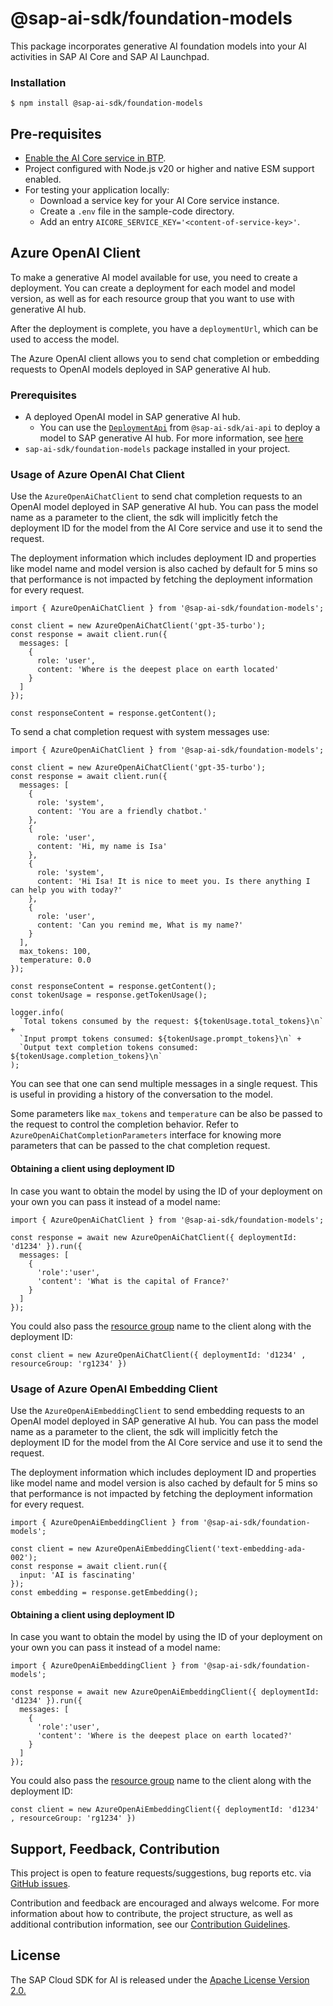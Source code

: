 # @sap-ai-sdk/foundation-models

This package incorporates generative AI foundation models into your AI activities in SAP AI Core and SAP AI Launchpad.

### Installation

```
$ npm install @sap-ai-sdk/foundation-models
```

## Pre-requisites

- [Enable the AI Core service in BTP](https://help.sap.com/docs/sap-ai-core/sap-ai-core-service-guide/initial-setup).
- Project configured with Node.js v20 or higher and native ESM support enabled.
- For testing your application locally:
  - Download a service key for your AI Core service instance.
  - Create a `.env` file in the sample-code directory.
  - Add an entry `AICORE_SERVICE_KEY='<content-of-service-key>'`.

## Azure OpenAI Client

To make a generative AI model available for use, you need to create a deployment.
You can create a deployment for each model and model version, as well as for each resource group that you want to use with generative AI hub.

After the deployment is complete, you have a `deploymentUrl`, which can be used to access the model.

The Azure OpenAI client allows you to send chat completion or embedding requests to OpenAI models deployed in SAP generative AI hub.

### Prerequisites

- A deployed OpenAI model in SAP generative AI hub.
  - You can use the [`DeploymentApi`](../ai-api/README.md#deploymentapi) from `@sap-ai-sdk/ai-api` to deploy a model to SAP generative AI hub. For more information, see [here](https://help.sap.com/docs/sap-ai-core/sap-ai-core-service-guide/create-deployment-for-generative-ai-model-in-sap-ai-core)
- `sap-ai-sdk/foundation-models` package installed in your project.

### Usage of Azure OpenAI Chat Client

Use the `AzureOpenAiChatClient` to send chat completion requests to an OpenAI model deployed in SAP generative AI hub.
You can pass the model name as a parameter to the client, the sdk will implicitly fetch the deployment ID for the model from the AI Core service and use it to send the request.

The deployment information which includes deployment ID and properties like model name and model version is also cached by default for 5 mins so that performance is not impacted by fetching the deployment information for every request.

```TS
import { AzureOpenAiChatClient } from '@sap-ai-sdk/foundation-models';

const client = new AzureOpenAiChatClient('gpt-35-turbo');
const response = await client.run({
  messages: [
    {
      role: 'user',
      content: 'Where is the deepest place on earth located'
    }
  ]
});

const responseContent = response.getContent();

```

To send a chat completion request with system messages use:

```TS
import { AzureOpenAiChatClient } from '@sap-ai-sdk/foundation-models';

const client = new AzureOpenAiChatClient('gpt-35-turbo');
const response = await client.run({
  messages: [
    {
      role: 'system',
      content: 'You are a friendly chatbot.'
    },
    {
      role: 'user',
      content: 'Hi, my name is Isa'
    },
    {
      role: 'system',
      content: 'Hi Isa! It is nice to meet you. Is there anything I can help you with today?'
    },
    {
      role: 'user',
      content: 'Can you remind me, What is my name?'
    }
  ],
  max_tokens: 100,
  temperature: 0.0
});

const responseContent = response.getContent();
const tokenUsage = response.getTokenUsage();

logger.info(
  `Total tokens consumed by the request: ${tokenUsage.total_tokens}\n` +
  `Input prompt tokens consumed: ${tokenUsage.prompt_tokens}\n` +
  `Output text completion tokens consumed: ${tokenUsage.completion_tokens}\n`
);

```

You can see that one can send multiple messages in a single request.
This is useful in providing a history of the conversation to the model.

Some parameters like `max_tokens` and `temperature` can be also be passed to the request to control the completion behavior.
Refer to `AzureOpenAiChatCompletionParameters` interface for knowing more parameters that can be passed to the chat completion request.

#### Obtaining a client using deployment ID

In case you want to obtain the model by using the ID of your deployment on your own you can pass it instead of a model name:

```TS
import { AzureOpenAiChatClient } from '@sap-ai-sdk/foundation-models';

const response = await new AzureOpenAiChatClient({ deploymentId: 'd1234' }).run({
  messages: [
    {
      'role':'user',
      'content': 'What is the capital of France?'
    }
  ]
});
```

You could also pass the [resource group](https://help.sap.com/docs/sap-ai-core/sap-ai-core-service-guide/resource-groups?q=resource+group) name to the client along with the deployment ID:

```TS
const client = new AzureOpenAiChatClient({ deploymentId: 'd1234' , resourceGroup: 'rg1234' })
```

### Usage of Azure OpenAI Embedding Client

Use the `AzureOpenAiEmbeddingClient` to send embedding requests to an OpenAI model deployed in SAP generative AI hub.
You can pass the model name as a parameter to the client, the sdk will implicitly fetch the deployment ID for the model from the AI Core service and use it to send the request.

The deployment information which includes deployment ID and properties like model name and model version is also cached by default for 5 mins so that performance is not impacted by fetching the deployment information for every request.

```TS
import { AzureOpenAiEmbeddingClient } from '@sap-ai-sdk/foundation-models';

const client = new AzureOpenAiEmbeddingClient('text-embedding-ada-002');
const response = await client.run({
  input: 'AI is fascinating'
});
const embedding = response.getEmbedding();
```

#### Obtaining a client using deployment ID

In case you want to obtain the model by using the ID of your deployment on your own you can pass it instead of a model name:

```TS
import { AzureOpenAiEmbeddingClient } from '@sap-ai-sdk/foundation-models';

const response = await new AzureOpenAiEmbeddingClient({ deploymentId: 'd1234' }).run({
  messages: [
    {
      'role':'user',
      'content': 'Where is the deepest place on earth located?'
    }
  ]
});
```

You could also pass the [resource group](https://help.sap.com/docs/sap-ai-core/sap-ai-core-service-guide/resource-groups?q=resource+group) name to the client along with the deployment ID:

```TS
const client = new AzureOpenAiEmbeddingClient({ deploymentId: 'd1234' , resourceGroup: 'rg1234' })
```

## Support, Feedback, Contribution

This project is open to feature requests/suggestions, bug reports etc. via [GitHub issues](https://github.com/SAP/ai-sdk-js/issues).

Contribution and feedback are encouraged and always welcome. For more information about how to contribute, the project structure, as well as additional contribution information, see our [Contribution Guidelines](https://github.com/SAP/ai-sdk-js/blob/main/CONTRIBUTING.md).

## License

The SAP Cloud SDK for AI is released under the [Apache License Version 2.0.](http://www.apache.org/licenses/)

```

```
